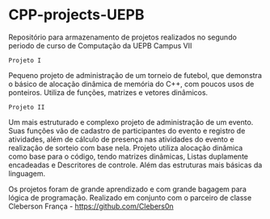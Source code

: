 # CPP-projects-UEPB

Repositório para armazenamento de projetos realizados no segundo periodo de curso de Computação da UEPB Campus VII

    Projeto I
Pequeno projeto de administração de um torneio de futebol, que demonstra o básico de alocação dinâmica de memória do C++, com poucos usos de ponteiros. 
Utiliza de funções, matrizes e vetores dinâmicos.

    Projeto II
Um mais estruturado e complexo projeto de administração de um evento. Suas funções vão de cadastro de participantes do evento e registro de atividades, além de cálculo de presença nas atividades do evento e realização de sorteio com base nela.
Projeto utiliza alocação dinâmica como base para o código, tendo matrizes dinâmicas, Listas duplamente encadeadas e Descritores de controle. Além das estruturas mais básicas da linguagem.

Os projetos foram de grande aprendizado e com grande bagagem para lógica de programação. Realizado em conjunto com o parceiro de classe Cleberson França - https://github.com/Clebers0n
